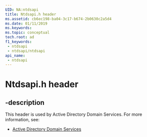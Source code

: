 ```yaml
---
UID: NA:ntdsapi
title: Ntdsapi.h header
ms.assetid: cb6ec198-ba04-3c17-b674-2b0630c2a5d4
ms.date: 01/11/2019
ms.keywords: 
ms.topic: conceptual
tech.root: ad
f1_keywords:
 - ntdsapi
 - ntdsapi/ntdsapi
api_name:
 - ntdsapi
---
```


# Ntdsapi.h header


## -description

This header is used by Active Directory Domain Services. For more information, see:

- [Active Directory Domain Services](../_ad/index.md)

